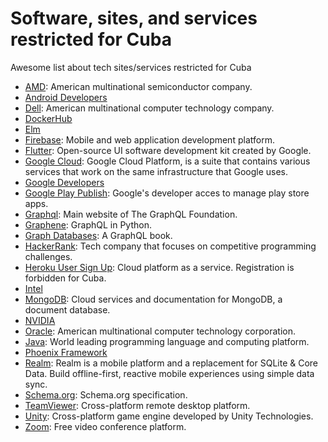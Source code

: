 # Software, sites, and services restricted for Cuba

Awesome list about tech sites/services restricted for Cuba

* [AMD](https://www.amd.com): American multinational semiconductor company.
* [Android Developers](https://developer.android.com)
* [Dell](https://dell.com): American multinational computer technology company.
* [DockerHub](https://hub.docker.com)
* [Elm](http://elm-lang.org)
* [Firebase](https://firebase.google.com): Mobile and web application development platform.
* [Flutter](https://flutter.dev): Open-source UI software development kit created by Google.
* [Google Cloud](https://cloud.google.com/): Google Cloud Platform, is a suite that contains various services that work on the same infrastructure that Google uses.
* [Google Developers](https://developers.google.com)
* [Google Play Publish](https://play.google.com/apps/publish): Google's developer acces to manage play store apps.
* [Graphql](https://graphql.org): Main website of The GraphQL Foundation.
* [Graphene](http://graphene-python.org): GraphQL in Python.
* [Graph Databases](https://graphdatabases.com): A GraphQL book.
* [HackerRank](https://www.hackerrank.com/): Tech company that focuses on competitive programming challenges.
* [Heroku User Sign Up](https://signup.heroku.com/): Cloud platform as a service. Registration is forbidden for Cuba.
* [Intel](https://www.intel.com)
* [MongoDB](https://www.mongodb.com): Cloud services and documentation for MongoDB, a document database.
* [NVIDIA](http://www.nvidia.com)
* [Oracle](https://oracle.com): American multinational computer technology corporation.
* [Java](https://www.java.com/download/): World leading programming language and computing platform.
* [Phoenix Framework](https://www.phoenixframework.org)
* [Realm](https://realm.io/): Realm is a mobile platform and a replacement for SQLite & Core Data. Build offline-first, reactive mobile experiences using simple data sync.
* [Schema.org](https://schema.org): Schema.org specification.
* [TeamViewer](https://www.teamviewer.com/): Cross-platform remote desktop platform.
* [Unity](https://unity.com): Cross-platform game engine developed by Unity Technologies.
* [Zoom](https://www.zoom.us/): Free video conference platform.
